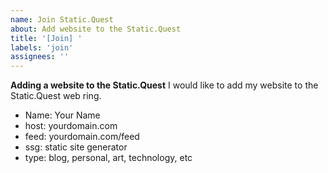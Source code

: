 ```yaml
---
name: Join Static.Quest
about: Add website to the Static.Quest
title: '[Join] '
labels: 'join'
assignees: ''
---
```


**Adding a website to the Static.Quest**
I would like to add my website to the Static.Quest web ring.

<!--
Note: Please fill out the items below. This is what will be used in the members.json file. 

- If you do not have a rss/feed url, please just put in static.quest for now. We'll handle this on the generator site soon.
- The ssg is for the static site generator used to create your website. This is to showcase all the different ways to make awesome sites. 
- The type is also optional, but on the members page shows the type of site you have to let visitors know a little about your website too.
-->

- Name: Your Name
- host: yourdomain.com
- feed: yourdomain.com/feed
- ssg: static site generator
- type: blog, personal, art, technology, etc
